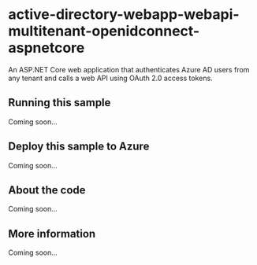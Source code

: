 # active-directory-webapp-webapi-multitenant-openidconnect-aspnetcore
An ASP.NET Core web application that authenticates Azure AD users from any tenant and calls a web API using OAuth 2.0 access tokens.
## Running this sample
Coming soon...
## Deploy this sample to Azure
Coming soon...
## About the code
Coming soon...
## More information
Coming soon...